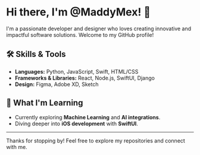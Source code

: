 # Hi there, I'm @MaddyMex! 👋

I'm a passionate developer and designer who loves creating innovative and impactful software solutions. Welcome to my GitHub profile!

## 🛠 Skills & Tools
- **Languages:** Python, JavaScript, Swift, HTML/CSS
- **Frameworks & Libraries:** React, Node.js, SwiftUI, Django
- **Design:** Figma, Adobe XD, Sketch

## 🌱 What I'm Learning
- Currently exploring **Machine Learning** and **AI integrations**.
- Diving deeper into **iOS development** with **SwiftUI**.
---
Thanks for stopping by! Feel free to explore my repositories and connect with me.

